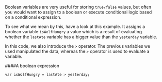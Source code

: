 Boolean variables are very useful for storing `true/false` values, but often you would want to assign to a boolean or execute conditional logic based on a conditional expression.

To see what we mean by this, have a look at this example. It assigns a boolean variable `isWolfHungry` a value which is a result of evaluating whether the `lastAte` variable has a bigger value than the `yesterday` variable.

In this code, we also introduce the `>` operator. The previous variables we used manipulated the data, whereas the `>` operator is used to evaluate a variable.

####A boolean expression

    var isWolfHungry = lastAte > yesterday;

